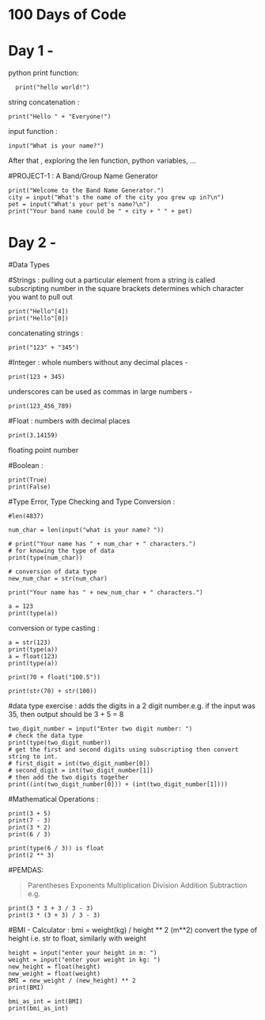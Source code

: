 # 100 Days of Code

# Day 1 -

python print function:
``` 
  print("hello world!")
```
string concatenation :
```
print("Hello " + "Everyone!")
```
input function :
```
input("What is your name?")
```
After that , exploring the len function, python variables, ...

#PROJECT-1 :
A Band/Group Name Generator
```
print("Welcome to the Band Name Generator.")
city = input("What's the name of the city you grew up in?\n")
pet = input("What's your pet's name?\n")
print("Your band name could be " + city + " " + pet)
```

# Day 2 -

#Data Types

#Strings : 
pulling out a particular element from a string is called subscripting
number in the square brackets determines which character you want to pull out
```
print("Hello"[4])
print("Hello"[0])
```
 concatenating strings :
 ```
print("123" + "345")
```

#Integer :
whole numbers without any decimal places -
```
print(123 + 345)
```
underscores can be used as commas in large numbers -
```
print(123_456_789)
```

#Float :
numbers with decimal places
```
print(3.14159)
```
floating point number

#Boolean :
```
print(True)
print(False)
```

#Type Error, Type Checking and Type Conversion :
```
#len(4837)

num_char = len(input("what is your name? "))

# print("Your name has " + num_char + " characters.")
# for knowing the type of data
print(type(num_char))

# conversion of data type
new_num_char = str(num_char)

print("Your name has " + new_num_char + " characters.")
```
```
a = 123
print(type(a))
```

conversion or type casting :
 ```
a = str(123)
print(type(a))
a = float(123)
print(type(a))

print(70 + float("100.5"))

print(str(70) + str(100))
```

#data type exercise :
adds the digits in a 2 digit number.e.g. if the input was 35, then output should be 3 + 5 = 8
```
two_digit_number = input("Enter two digit number: ")
# check the data type 
print(type(two_digit_number))
# get the first and second digits using subscripting then convert string to int.
# first_digit = int(two_digit_number[0])
# second_digit = int(two_digit_number[1])
# then add the two digits together
print((int(two_digit_number[0])) + (int(two_digit_number[1])))
```

#Mathematical Operations :
```
print(3 + 5)
print(7 - 3)
print(3 * 2)
print(6 / 3)

print(type(6 / 3)) is float
print(2 ** 3)
```
#PEMDAS:
> Parentheses
> Exponents
> Multiplication
> Division
> Addition
> Subtraction
e.g.
```
print(3 * 3 + 3 / 3 - 3)
print(3 * (3 + 3) / 3 - 3)
```
#BMI - Calculator :
bmi = weight(kg) / height ** 2 (m**2)
convert the type of height i.e. str to float, similarly with weight 
```
height = input("enter your height in m: ")
weight = input("enter your weight in kg: ")
new_height = float(height)
new_weight = float(weight)
BMI = new_weight / (new_height) ** 2
print(BMI)

bmi_as_int = int(BMI)
print(bmi_as_int)
```